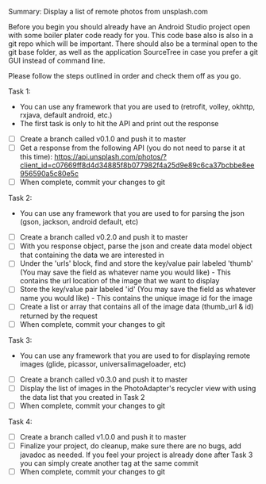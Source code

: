 Summary: Display a list of remote photos from unsplash.com

Before you begin you should already have an Android Studio project open with some boiler plater code ready for you.  This code base also is also in a git repo which will be important.  There should also be a terminal open to the git base folder, as well as the application SourceTree in case you prefer a git GUI instead of command line.

Please follow the steps outlined in order and check them off as you go.

Task 1:
- You can use any framework that you are used to (retrofit, volley, okhttp, rxjava, default android, etc.)
- The first task is only to hit the API and print out the response

- [ ] Create a branch called v0.1.0 and push it to master
- [ ] Get a response from the following API (you do not need to parse it at this time): https://api.unsplash.com/photos/?client_id=c07669ff8d4d34885f8b077982f4a25d9e89c6ca37bcbbe8ee956590a5c80e5c
- [ ] When complete, commit your changes to git

Task 2:
- You can use any framework that you are used to for parsing the json (gson, jackson, android default, etc)

- [ ] Create a branch called v0.2.0 and push it to master
- [ ] With you response object, parse the json and create data model object that containing the data we are interested in
- [ ] Under the 'urls' block, find and store the key/value pair labeled 'thumb' (You may save the field as whatever name you would like)
        - This contains the url location of the image that we want to display
- [ ] Store the key/value pair labeled 'id' (You may save the field as whatever name you would like)
        - This contains the unique image id for the image
- [ ] Create a list or array that contains all of the image data (thumb_url & id) returned by the request
- [ ] When complete, commit your changes to git

Task 3:
- You can use any framework that you are used to for displaying remote images (glide, picassor, universalimageloader, etc)

- [ ] Create a branch called v0.3.0 and push it to master
- [ ] Display the list of images in the PhotoAdapter's recycler view with using the data list that you created in Task 2
- [ ] When complete, commit your changes to git

Task 4:
- [ ] Create a branch called v1.0.0 and push it to master
- [ ] Finalize your project, do cleanup, make sure there are no bugs, add javadoc as needed.  If you feel your project is already done after Task 3 you can simply create another tag at the same commit
- [ ] When complete, commit your changes to git
